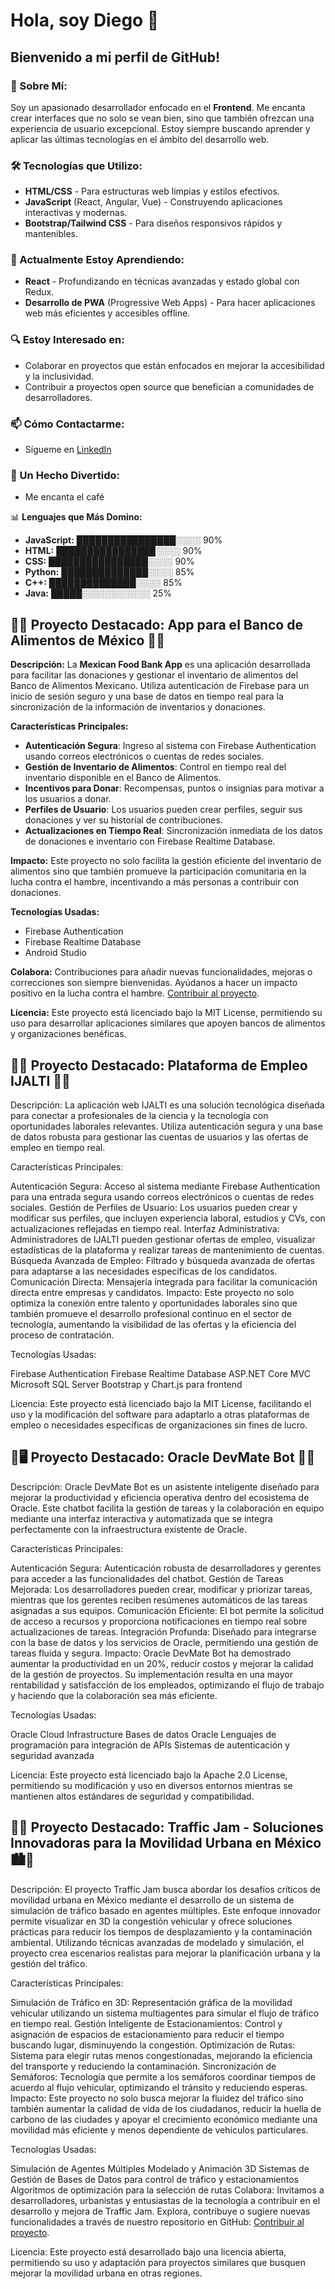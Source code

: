 # Hola, soy Diego 👋

## Bienvenido a mi perfil de GitHub!

### 🚀 Sobre Mí:
Soy un apasionado desarrollador enfocado en el **Frontend**. Me encanta crear interfaces que no solo se vean bien, sino que también ofrezcan una experiencia de usuario excepcional. Estoy siempre buscando aprender y aplicar las últimas tecnologías en el ámbito del desarrollo web.

### 🛠️ Tecnologías que Utilizo:
- **HTML/CSS** - Para estructuras web limpias y estilos efectivos.
- **JavaScript** (React, Angular, Vue) - Construyendo aplicaciones interactivas y modernas.
- **Bootstrap/Tailwind CSS** - Para diseños responsivos rápidos y mantenibles.

### 🌱 Actualmente Estoy Aprendiendo:
- **React** - Profundizando en técnicas avanzadas y estado global con Redux.
- **Desarrollo de PWA** (Progressive Web Apps) - Para hacer aplicaciones web más eficientes y accesibles offline.

### 🔍 Estoy Interesado en:
- Colaborar en proyectos que están enfocados en mejorar la accesibilidad y la inclusividad.
- Contribuir a proyectos open source que benefician a comunidades de desarrolladores.

### 📫 Cómo Contactarme:
- Sígueme en [LinkedIn](https://linkedin.com/in/tu-linkedin)

### 🌟 Un Hecho Divertido:
- Me encanta el café 

📊 **Lenguajes que Más Domino:**

- **JavaScript:** ████████████████░░░░ 90%
- **HTML:** ████████████████░░░░ 90%
- **CSS:** ████████████████░░░░ 90%
- **Python:** ██████████████░░░░ 85%
- **C++:** ██████████████░░░░ 85%
- **Java:** █████░░░░░░░░░░░ 25%


## 🌟🌮 Proyecto Destacado: App para el Banco de Alimentos de México 📲🎉

**Descripción:**
La **Mexican Food Bank App** es una aplicación desarrollada para facilitar las donaciones y gestionar el inventario de alimentos del Banco de Alimentos Mexicano. Utiliza autenticación de Firebase para un inicio de sesión seguro y una base de datos en tiempo real para la sincronización de la información de inventarios y donaciones.

**Características Principales:**
- **Autenticación Segura**: Ingreso al sistema con Firebase Authentication usando correos electrónicos o cuentas de redes sociales.
- **Gestión de Inventario de Alimentos**: Control en tiempo real del inventario disponible en el Banco de Alimentos.
- **Incentivos para Donar**: Recompensas, puntos o insignias para motivar a los usuarios a donar.
- **Perfiles de Usuario**: Los usuarios pueden crear perfiles, seguir sus donaciones y ver su historial de contribuciones.
- **Actualizaciones en Tiempo Real**: Sincronización inmediata de los datos de donaciones e inventario con Firebase Realtime Database.

**Impacto:**
Este proyecto no solo facilita la gestión eficiente del inventario de alimentos sino que también promueve la participación comunitaria en la lucha contra el hambre, incentivando a más personas a contribuir con donaciones.

**Tecnologías Usadas:**
- Firebase Authentication
- Firebase Realtime Database
- Android Studio

**Colabora:**
Contribuciones para añadir nuevas funcionalidades, mejoras o correcciones son siempre bienvenidas. Ayúdanos a hacer un impacto positivo en la lucha contra el hambre. [Contribuir al proyecto](https://github.com/Gemini284/Android_project).

**Licencia:**
Este proyecto está licenciado bajo la MIT License, permitiendo su uso para desarrollar aplicaciones similares que apoyen bancos de alimentos y organizaciones benéficas.

##  🌟🌐 Proyecto Destacado: Plataforma de Empleo IJALTI 📲🎉
Descripción: La aplicación web IJALTI es una solución tecnológica diseñada para conectar a profesionales de la ciencia y la tecnología con oportunidades laborales relevantes. Utiliza autenticación segura y una base de datos robusta para gestionar las cuentas de usuarios y las ofertas de empleo en tiempo real.

Características Principales:

Autenticación Segura: Acceso al sistema mediante Firebase Authentication para una entrada segura usando correos electrónicos o cuentas de redes sociales.
Gestión de Perfiles de Usuario: Los usuarios pueden crear y modificar sus perfiles, que incluyen experiencia laboral, estudios y CVs, con actualizaciones reflejadas en tiempo real.
Interfaz Administrativa: Administradores de IJALTI pueden gestionar ofertas de empleo, visualizar estadísticas de la plataforma y realizar tareas de mantenimiento de cuentas.
Búsqueda Avanzada de Empleo: Filtrado y búsqueda avanzada de ofertas para adaptarse a las necesidades específicas de los candidatos.
Comunicación Directa: Mensajería integrada para facilitar la comunicación directa entre empresas y candidatos.
Impacto: Este proyecto no solo optimiza la conexión entre talento y oportunidades laborales sino que también promueve el desarrollo profesional continuo en el sector de tecnología, aumentando la visibilidad de las ofertas y la eficiencia del proceso de contratación.

Tecnologías Usadas:

Firebase Authentication
Firebase Realtime Database
ASP.NET Core MVC
Microsoft SQL Server
Bootstrap y Chart.js para frontend

Licencia: Este proyecto está licenciado bajo la MIT License, facilitando el uso y la modificación del software para adaptarlo a otras plataformas de empleo o necesidades específicas de organizaciones sin fines de lucro.

## 🌟🖥️ Proyecto Destacado: Oracle DevMate Bot 🤖💼
Descripción: Oracle DevMate Bot es un asistente inteligente diseñado para mejorar la productividad y eficiencia operativa dentro del ecosistema de Oracle. Este chatbot facilita la gestión de tareas y la colaboración en equipo mediante una interfaz interactiva y automatizada que se integra perfectamente con la infraestructura existente de Oracle.

Características Principales:

Autenticación Segura: Autenticación robusta de desarrolladores y gerentes para acceder a las funcionalidades del chatbot.
Gestión de Tareas Mejorada: Los desarrolladores pueden crear, modificar y priorizar tareas, mientras que los gerentes reciben resúmenes automáticos de las tareas asignadas a sus equipos.
Comunicación Eficiente: El bot permite la solicitud de acceso a recursos y proporciona notificaciones en tiempo real sobre actualizaciones de tareas.
Integración Profunda: Diseñado para integrarse con la base de datos y los servicios de Oracle, permitiendo una gestión de tareas fluida y segura.
Impacto: Oracle DevMate Bot ha demostrado aumentar la productividad en un 20%, reducir costos y mejorar la calidad de la gestión de proyectos. Su implementación resulta en una mayor rentabilidad y satisfacción de los empleados, optimizando el flujo de trabajo y haciendo que la colaboración sea más eficiente.

Tecnologías Usadas:

Oracle Cloud Infrastructure
Bases de datos Oracle
Lenguajes de programación para integración de APIs
Sistemas de autenticación y seguridad avanzada

Licencia: Este proyecto está licenciado bajo la Apache 2.0 License, permitiendo su modificación y uso en diversos entornos mientras se mantienen altos estándares de seguridad y compatibilidad.

## 🌟🚗 Proyecto Destacado: Traffic Jam - Soluciones Innovadoras para la Movilidad Urbana en México 🏙️🔄

Descripción:
El proyecto Traffic Jam busca abordar los desafíos críticos de movilidad urbana en México mediante el desarrollo de un sistema de simulación de tráfico basado en agentes múltiples. Este enfoque innovador permite visualizar en 3D la congestión vehicular y ofrece soluciones prácticas para reducir los tiempos de desplazamiento y la contaminación ambiental. Utilizando técnicas avanzadas de modelado y simulación, el proyecto crea escenarios realistas para mejorar la planificación urbana y la gestión del tráfico.

Características Principales:

Simulación de Tráfico en 3D: Representación gráfica de la movilidad vehicular utilizando un sistema multiagentes para simular el flujo de tráfico en tiempo real.
Gestión Inteligente de Estacionamientos: Control y asignación de espacios de estacionamiento para reducir el tiempo buscando lugar, disminuyendo la congestión.
Optimización de Rutas: Sistema para elegir rutas menos congestionadas, mejorando la eficiencia del transporte y reduciendo la contaminación.
Sincronización de Semáforos: Tecnología que permite a los semáforos coordinar tiempos de acuerdo al flujo vehicular, optimizando el tránsito y reduciendo esperas.
Impacto:
Este proyecto no solo busca mejorar la fluidez del tráfico sino también aumentar la calidad de vida de los ciudadanos, reducir la huella de carbono de las ciudades y apoyar el crecimiento económico mediante una movilidad más eficiente y menos dependiente de vehículos particulares.

Tecnologías Usadas:

Simulación de Agentes Múltiples
Modelado y Animación 3D
Sistemas de Gestión de Bases de Datos para control de tráfico y estacionamientos
Algoritmos de optimización para la selección de rutas
Colabora: Invitamos a desarrolladores, urbanistas y entusiastas de la tecnología a contribuir en el desarrollo y mejora de Traffic Jam. Explora, contribuye o sugiere nuevas funcionalidades a través de nuestro repositorio en GitHub: [Contribuir al proyecto]([https://github.com/Gemini284/Android_project](https://github.com/JavierP08/MyProject)).

Licencia: Este proyecto está desarrollado bajo una licencia abierta, permitiendo su uso y adaptación para proyectos similares que busquen mejorar la movilidad urbana en otras regiones.
